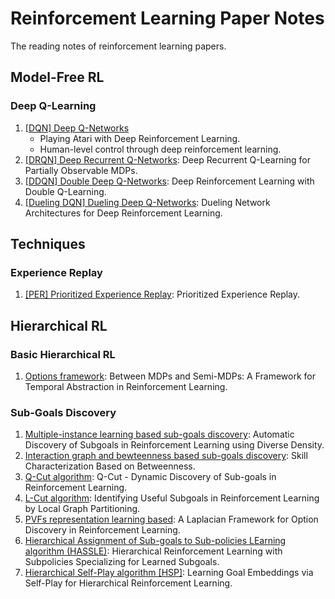 # Reinforcement Learning Paper Notes

The reading notes of reinforcement learning papers.

## Model-Free RL

### Deep Q-Learning

1. [[DQN] Deep Q-Networks](./Model-Free%20RL/Deep%20Q-Learning/1-DQN.md)
    * Playing Atari with Deep Reinforcement Learning.
    * Human-level control through deep reinforcement learning.
2. [[DRQN] Deep Recurrent Q-Networks](./Model-Free%20RL/Deep%20Q-Learning/2-DRQN.md): Deep Recurrent Q-Learning for Partially Observable MDPs.
3. [[DDQN] Double Deep Q-Networks](./Model-Free%20RL/Deep%20Q-Learning/3-DDQN.md): Deep Reinforcement Learning with Double Q-Learning.
4. [[Dueling DQN] Dueling Deep Q-Networks](./Model-Free%20RL/Deep%20Q-Learning/4-Dueling%20DQN.md): Dueling Network Architectures for Deep Reinforcement Learning.


## Techniques

### Experience Replay

1. [[PER] Prioritized Experience Replay](./Techniques/Experience%20Replay/1-PER.md): Prioritized Experience Replay.


## Hierarchical RL

### Basic Hierarchical RL

1. [Options framework](./Herarchical%20RL/Basic%20HRL/1-options.md): Between MDPs and Semi-MDPs: A Framework for Temporal Abstraction in Reinforcement Learning.

### Sub-Goals Discovery

1. [Multiple-instance learning based sub-goals discovery](./Herarchical%20RL/Sub-Goals%20Discovery/1-Multiple-Instance.md): Automatic Discovery of Subgoals in Reinforcement Learning using Diverse Density.
2. [Interaction graph and bewteenness based sub-goals discovery](./Herarchical%20RL/Sub-Goals%20Discovery/2-Betweenness%20Based.md): Skill Characterization Based on Betweenness.
3. [Q-Cut algorithm](./Herarchical%20RL/Sub-Goals%20Discovery/3-Q-Cut.md): Q-Cut - Dynamic Discovery of Sub-goals in Reinforcement Learning.
4. [L-Cut algorithm](./Herarchical%20RL/Sub-Goals%20Discovery/4-L-Cut.md): Identifying Useful Subgoals in Reinforcement Learning by Local Graph Partitioning.
5. [PVFs representation learning based](./Herarchical%20RL/Sub-Goals%20Discovery/5-PVFs.md): A Laplacian Framework for Option Discovery in Reinforcement Learning.
6. [Hierarchical Assignment of Sub-goals to Sub-policies LEarning algorithm (HASSLE)](Herarchical%20RL/Sub-Goals%20Discovery/6-HASSLE.md): Hierarchical Reinforcement Learning with Subpolicies Specializing for Learned Subgoals.
7. [Hierarchical Self-Play algorithm [HSP]](./Herarchical%20RL/Sub-Goals%20Discovery/7-HSP.md): Learning Goal Embeddings via Self-Play for Hierarchical Reinforcement Learning.